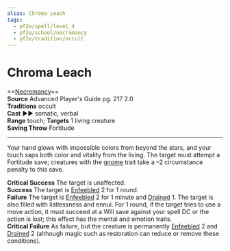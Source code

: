 ```yaml
---
alias: Chroma Leach
tags:
  - pf2e/spell/level_4
  - pf2e/school/necromancy
  - pf2e/tradition/occult
---
```


# Chroma Leach

==[Necromancy](../../../Traits/Necromancy.md)==  
__Source__ Advanced Player's Guide pg. 217 2.0  
**Traditions** occult  
**Cast** ►► somatic, verbal  
**Range** touch; **Targets** 1 living creature  
**Saving Throw** Fortitude

---

Your hand glows with impossible colors from beyond the stars, and your touch saps both color and vitality from the living. The target must attempt a Fortitude save; creatures with the [gnome](../../../../../../../80-13th-Age-SRD/Races/Gnome.md) trait take a –2 circumstance penalty to this save.

**Critical Success** The target is unaffected.  
**Success** The target is [Enfeebled](../../../Conditions/Enfeebled.md) 2 for 1 round.  
**Failure** The target is [Enfeebled](../../../Conditions/Enfeebled.md) 2 for 1 minute and [Drained](../../../Conditions/Drained.md) 1. The target is also filled with listlessness and ennui. For 1 round, if the target tries to use a move action, it must succeed at a Will save against your spell DC or the action is lost; this effect has the mental and emotion traits.  
**Critical Failure** As failure, but the creature is permanently [Enfeebled](../../../Conditions/Enfeebled.md) 2 and [Drained](../../../Conditions/Drained.md) 2 (although magic such as restoration can reduce or remove these conditions).
